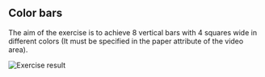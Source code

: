 ## Color bars

The aim of the exercise is to achieve 8 vertical bars with 4 squares wide in different colors (It must be specified in the paper attribute of the video area).

![Exercise result](https://github.com/Carmoruda/Arquitectura-y-organizaci-n-de-computadores/blob/main/img/colorBars?raw=true)